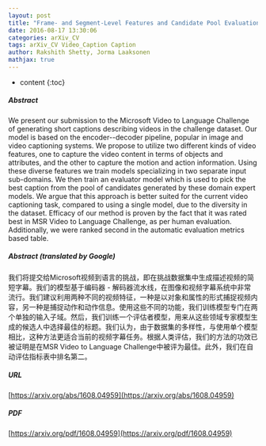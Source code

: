 ```yaml
---
layout: post
title: "Frame- and Segment-Level Features and Candidate Pool Evaluation for Video Caption Generation"
date: 2016-08-17 13:30:06
categories: arXiv_CV
tags: arXiv_CV Video_Caption Caption
author: Rakshith Shetty, Jorma Laaksonen
mathjax: true
---
```


* content
{:toc}

##### Abstract
We present our submission to the Microsoft Video to Language Challenge of generating short captions describing videos in the challenge dataset. Our model is based on the encoder--decoder pipeline, popular in image and video captioning systems. We propose to utilize two different kinds of video features, one to capture the video content in terms of objects and attributes, and the other to capture the motion and action information. Using these diverse features we train models specializing in two separate input sub-domains. We then train an evaluator model which is used to pick the best caption from the pool of candidates generated by these domain expert models. We argue that this approach is better suited for the current video captioning task, compared to using a single model, due to the diversity in the dataset. Efficacy of our method is proven by the fact that it was rated best in MSR Video to Language Challenge, as per human evaluation. Additionally, we were ranked second in the automatic evaluation metrics based table.

##### Abstract (translated by Google)
我们将提交给Microsoft视频到语言的挑战，即在挑战数据集中生成描述视频的简短字幕。我们的模型基于编码器 - 解码器流水线，在图像和视频字幕系统中非常流行。我们建议利用两种不同的视频特征，一种是以对象和属性的形式捕捉视频内容，另一种是捕捉动作和动作信息。使用这些不同的功能，我们训练模型专门在两个单独的输入子域。然后，我们训练一个评估者模型，用来从这些领域专家模型生成的候选人中选择最佳的标题。我们认为，由于数据集的多样性，与使用单个模型相比，这种方法更适合当前的视频字幕任务。根据人类评估，我们的方法的功效已被证明是在MSR Video to Language Challenge中被评为最佳。此外，我们在自动评估指标表中排名第二。

##### URL
[https://arxiv.org/abs/1608.04959](https://arxiv.org/abs/1608.04959)

##### PDF
[https://arxiv.org/pdf/1608.04959](https://arxiv.org/pdf/1608.04959)

